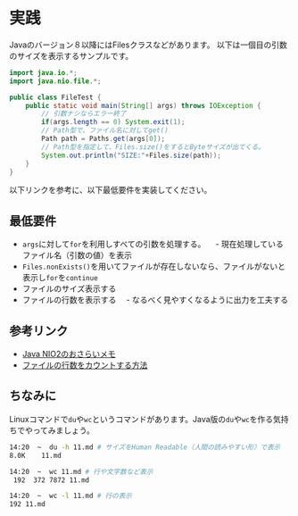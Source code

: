 # 実践

Javaのバージョン８以降にはFilesクラスなどがあります。
以下は一個目の引数のサイズを表示するサンプルです。

```java
import java.io.*;
import java.nio.file.*;

public class FileTest {
    public static void main(String[] args) throws IOException {
        // 引数ナシならエラー終了
        if(args.length == 0) System.exit(1);
        // Path型で、ファイル名に対してget()
        Path path = Paths.get(args[0]);
        // Path型を指定して、Files.size()をするとByteサイズが出てくる。
        System.out.println("SIZE:"+Files.size(path));
    }
}
```
以下リンクを参考に、以下最低要件を実装してください。

## 最低要件

-  `args`に対して`for`を利用しすべての引数を処理する。
　- 現在処理しているファイル名（引数の値）を表示
  -  `Files.nonExists()`を用いてファイルが存在しないなら、ファイルがないと表示し`for`を`continue`
  - ファイルのサイズ表示する
  - ファイルの行数を表示する
　- なるべく見やすくなるように出力を工夫する

## 参考リンク
- [Java NIO2のおさらいメモ](https://qiita.com/rubytomato@github/items/6880eab7d9c76524d112#%E7%B5%B6%E5%AF%BE%E3%83%91%E3%82%B9%E7%9B%B8%E5%AF%BE%E3%83%91%E3%82%B9)
- [ファイルの行数をカウントする方法](https://reasonable-code.com/java-file-line-count/)

## ちなみに

Linuxコマンドで`du`や`wc`というコマンドがあります。Java版の`du`や`wc`を作る気持ちでやってみましょう。

```sh
14:20  ~  du -h 11.md # サイズをHuman Readable（人間の読みやすい形）で表示
8.0K    11.md

14:20  ~  wc 11.md # 行や文字数など表示
 192  372 7872 11.md

14:20  ~  wc -l 11.md # 行の表示
192 11.md
